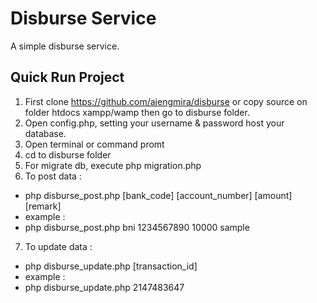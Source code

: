 # Disburse Service

A simple disburse service.

## Quick Run Project
1. First clone https://github.com/ajengmira/disburse or copy source on folder htdocs xampp/wamp then go to disburse folder.
2. Open config.php, setting your username & password host your database.  
3. Open terminal or command promt
4. cd to disburse folder
5. For migrate db, execute 
php migration.php
6. To post data : 
* php disburse_post.php [bank_code] [account_number] [amount] [remark]
* example : 
* php disburse_post.php bni 1234567890 10000 sample
7. To update data :
* php disburse_update.php [transaction_id]
* example :
* php disburse_update.php 2147483647
```
